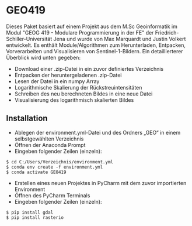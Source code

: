 # GEO419

Dieses Paket basiert auf einem Projekt aus dem M.Sc Geoinformatik im Modul "GEOG 419 - Modulare Programmierung in der FE" der Friedrich-Schiller-Universität Jena und wurde von Max Marquardt und Justin Volkert entwickelt. 
Es enthält Module/Algorithmen zum Herunterladen, Entpacken, Vorverarbeiten und Visualisieren von Sentinel-1-Bildern. Ein detaillierterer Überblick wird unten gegeben:

-	Download einer .zip-Datei in ein zuvor definiertes Verzeichnis 
-	Entpacken der heruntergeladenen .zip-Datei 
-	Lesen der Datei in ein numpy Array 
-	Logarithmische Skalierung der Rückstreuintensitäten
-	Schreiben des neu berechneten Bildes in eine neue Datei 
-	Visualisierung des logarithmisch skalierten Bildes

## Installation

-	Ablegen der environment.yml-Datei und des Ordners „GEO“ in einem selbstgewählten Verzeichnis
-	Öffnen der Anaconda Prompt
-	Eingeben folgender Zeilen (einzeln):
```
$ cd C:/Users/Verzeichnis/environment.yml
$ conda env create -f environment.yml
$ conda activate GEO419
```
-	Erstellen eines neuen Projektes in PyCharm mit dem zuvor importierten Environment
-	Öffnen des PyCharm Terminals
-	Eingeben folgender Zeilen (einzeln):
```
$ pip install gdal
$ pip install rasterio
```

